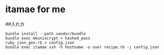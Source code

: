 itamae for me
===

##入れ方
```
bundle install --path vendor/bundle
bundle exec mkunixcrypt > hashed_pass
ruby json_gen.rb > config.json
bundle exec itamae ssh -h hostname -u user recipe.rb -j config.json
```